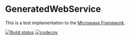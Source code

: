 # GeneratedWebService
This is a test implementation to the [Microwave Framework](https://github.com/Lauchi/Microwave). 

[![Build status](https://ci.appveyor.com/api/projects/status/idso936chvxrknlm?svg=true)](https://ci.appveyor.com/project/Lauchi/generatedwebservice)
[![codecov](https://codecov.io/gh/Lauchi/MicrowaveWebService/branch/master/graph/badge.svg)](https://codecov.io/gh/Lauchi/MicrowaveWebService)
